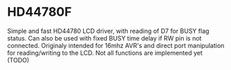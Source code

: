 # HD44780F
Simple and fast HD44780 LCD driver, with reading of D7 for BUSY flag status. Can also be used with fixed BUSY time delay if RW pin is not connected. Originaly intended for 16mhz AVR's and direct port manipulation for reading/writing to the LCD. Not all functions are implemented yet (TODO)
